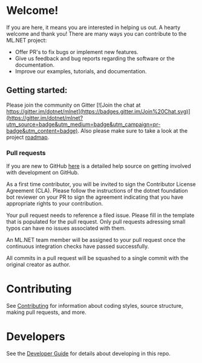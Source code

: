 # Welcome!

If you are here, it means you are interested in helping us out. A hearty welcome and thank you! There are many ways you can contribute to the ML.NET project:

* Offer PR's to fix bugs or implement new features.
* Give us feedback and bug reports regarding the software or the documentation.
* Improve our examples, tutorials, and documentation.

## Getting started:

Please join the community on Gitter [![Join the chat at https://gitter.im/dotnet/mlnet](https://badges.gitter.im/Join%20Chat.svg)](https://gitter.im/dotnet/mlnet?utm_source=badge&utm_medium=badge&utm_campaign=pr-badge&utm_content=badge). Also please make sure to take a look at the project [roadmap](ROADMAP.md).

### Pull requests

If you are new to GitHub [here](https://help.github.com/categories/collaborating-with-issues-and-pull-requests/) is a detailed help source on getting involved with development on GitHub.

As a first time contributor, you will be invited to sign the Contributor License Agreement (CLA). Please follow the instructions of the dotnet foundation bot reviewer on your PR to sign the agreement indicating that you have appropriate rights to your contribution.

Your pull request needs to reference a filed issue. Please fill in the template that is populated for the pull request. Only pull requests adressing small typos can have no issues associated with them.

An ML.NET team member will be assigned to your pull request once the continuous integration checks have passed successfully.

All commits in a pull request will be squashed to a single commit with the original creator as author.

# Contributing

See [Contributing](Documentation/project-docs/contributing.md) for information about coding styles, source structure, making pull requests, and more.

# Developers

See the [Developer Guide](Documentation/project-docs/developer-guide.md) for details about developing in this repo.
